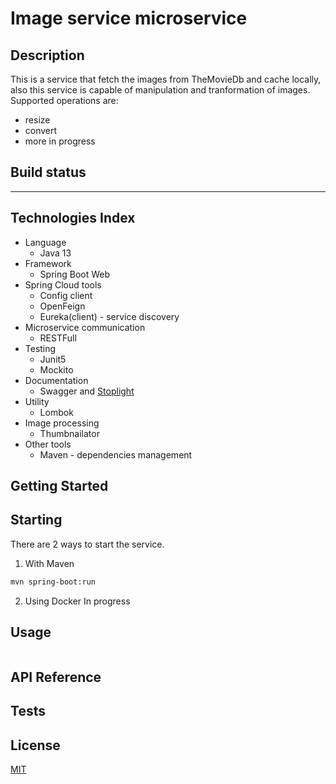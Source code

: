 # **Image service microservice**

## Description

This is a service that fetch the images from TheMovieDb and cache locally, also this service is capable of manipulation and tranformation of
images. Supported operations are:

- resize
- convert
- more in progress

## Build status

---

## Technologies Index

* Language
    * Java 13
* Framework
    - Spring Boot Web
* Spring Cloud tools
    - Config client
    - OpenFeign
    - Eureka(client) - service discovery
* Microservice communication
    - RESTFull
* Testing
    - Junit5
    - Mockito
* Documentation
    - Swagger and [Stoplight](https://stoplight.io/)
* Utility
    - Lombok
* Image processing
    - Thumbnailator
* Other tools
    - Maven - dependencies management

## **Getting Started**

## Starting

There are 2 ways to start the service.

1) With Maven

```bash
mvn spring-boot:run
```

2) Using Docker In progress

## Usage

```java

```

## API Reference

## Tests

## License

[MIT](https://choosealicense.com/licenses/mit/)
